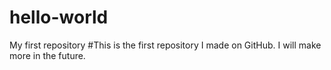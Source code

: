 # hello-world
My first repository
#This is the first repository I made on GitHub. I will make more in the future. 
